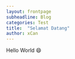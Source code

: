 ```yaml
---
layout: frontpage
subheadline: Blog
categories: Test
title:  "Selamat Datang"
author: xCan
---
```

Hello World :smile:

